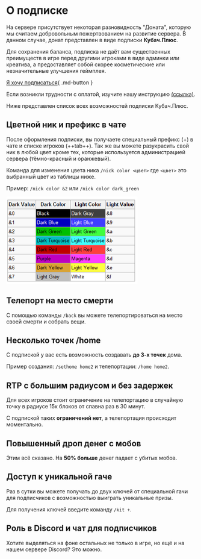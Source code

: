 # О подписке

На сервере присутствует некоторая разновидность "Доната", которую мы считаем добровольным пожертвованием на развитие сервера. 
В данном случае, донат представлен в виде подписки **Кубач.Плюс**.

Для сохранения баланса, подписка не даёт вам существенных преимуществ в игре перед другими игроками в виде админки или креатива, 
а предоставляет собой скорее косметические или незначительные улучшения геймплея.

[Я хочу подписаться](https://cubach.com/plus){ .md-button }

Если возникли трудности с оплатой, изучите нашу инструкцию [(ссылка)](/plus/pay).

Ниже представлен список всех возможностей подписки Кубач.Плюс.

## Цветной ник и префикс в чате
После оформления подписки, вы получаете специальный префикс (+) в чате и списке игроков (++tab++). 
Так же вы можете разукрасить свой ник в любой цвет кроме тех, которые используется администрацией сервера (тёмно-красный и оранжевый).

Команда для изменения цвета ника `/nick color <цвет>` где `<цвет>` это выбранный цвет из таблицы ниже.

Пример: `/nick color &2` или `/nick color dark_green`

![](/img/colors.png)

## Телепорт на место смерти
С помощью команды `/back` вы можете телепортироваться на место своей смерти и собрать вещи.

## Несколько точек /home

С подпиской у вас есть возможность создавать **до 3-х точек** дома.

Пример создания: `/sethome home2` и телепортации: `/home home2`.

## RTP с большим радиусом и без задержек

Для всех игроков стоит ограничение на телепортацию в случайную точку в радиусе 15к блоков от спавна раз в 30 минут.

С подпиской таких **ограничений нет**, а телепортация происходит моментально. 

## Повышенный дроп денег с мобов

Этим всё сказано. На **50% больше** денег падает с убитых мобов.

## Доступ к уникальной гаче

Раз в сутки вы можете получать до двух ключей от специальной гачи для подписчиков с возможностью выиграть уникальные призы.

Для получения ключей введите команду `/kit +`.

## Роль в Discord и чат для подписчиков

Хотите выделяться на фоне остальных не только в игре, но ещё и на нашем сервере Discord? Это можно.

